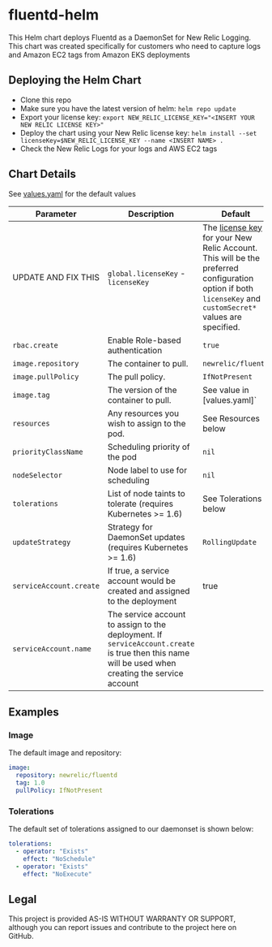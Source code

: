 # fluentd-helm

This Helm chart deploys Fluentd as a DaemonSet for New Relic Logging. This chart was created specifically for customers who need to capture logs and Amazon EC2 tags from Amazon EKS deployments

## Deploying the Helm Chart

- Clone this repo
- Make sure you have the latest version of helm: `helm repo update`
- Export your license key: `export NEW_RELIC_LICENSE_KEY="<INSERT YOUR NEW RELIC LICENSE KEY>"`
- Deploy the chart using your New Relic license key: `helm install --set licenseKey=$NEW_RELIC_LICENSE_KEY --name <INSERT NAME> .`
- Check the New Relic Logs for your logs and AWS EC2 tags

## Chart Details

See [values.yaml](../../blob/master/newrelic-logging/values.yaml) for the default values

| Parameter               | Description                                                                                                                                       | Default                                                                                                                                                                                                                                           |
| ----------------------- | ------------------------------------------------------------------------------------------------------------------------------------------------- | ------------------------------------------------------------------------------------------------------------------------------------------------------------------------------------------------------------------------------------------------- |
| UPDATE AND FIX THIS     | `global.licenseKey` - `licenseKey`                                                                                                                | The [license key](https://docs.newrelic.com/docs/accounts/install-new-relic/account-setup/license-key) for your New Relic Account. This will be the preferred configuration option if both `licenseKey` and `customSecret*` values are specified. |  |
| `rbac.create`           | Enable Role-based authentication                                                                                                                  | `true`                                                                                                                                                                                                                                            |
| `image.repository`      | The container to pull.                                                                                                                            | `newrelic/fluentd`                                                                                                                                                                                                                                |
| `image.pullPolicy`      | The pull policy.                                                                                                                                  | `IfNotPresent`                                                                                                                                                                                                                                    |
| `image.tag`             | The version of the container to pull.                                                                                                             | See value in [values.yaml]`                                                                                                                                                                                                                       |
| `resources`             | Any resources you wish to assign to the pod.                                                                                                      | See Resources below                                                                                                                                                                                                                               |
| `priorityClassName`     | Scheduling priority of the pod                                                                                                                    | `nil`                                                                                                                                                                                                                                             |
| `nodeSelector`          | Node label to use for scheduling                                                                                                                  | `nil`                                                                                                                                                                                                                                             |
| `tolerations`           | List of node taints to tolerate (requires Kubernetes >= 1.6)                                                                                      | See Tolerations below                                                                                                                                                                                                                             |
| `updateStrategy`        | Strategy for DaemonSet updates (requires Kubernetes >= 1.6)                                                                                       | `RollingUpdate`                                                                                                                                                                                                                                   |
| `serviceAccount.create` | If true, a service account would be created and assigned to the deployment                                                                        | true                                                                                                                                                                                                                                              |
| `serviceAccount.name`   | The service account to assign to the deployment. If `serviceAccount.create` is true then this name will be used when creating the service account |                                                                                                                                                                                                                                                   |

## Examples

### Image

The default image and repository:

```yaml
image:
  repository: newrelic/fluentd
  tag: 1.0
  pullPolicy: IfNotPresent
```

### Tolerations

The default set of tolerations assigned to our daemonset is shown below:

```yaml
tolerations:
  - operator: "Exists"
    effect: "NoSchedule"
  - operator: "Exists"
    effect: "NoExecute"
```

## Legal

This project is provided AS-IS WITHOUT WARRANTY OR SUPPORT, although you can report issues and contribute to the project here on GitHub.
